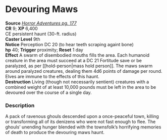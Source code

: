 # Devouring Maws

**Source** [_Horror Adventures pg. 177_](http://paizo.com/products/btpy9n5a?Pathfinder-Roleplaying-Game-Horror-Adventures)  
**CR** 9; **XP** 6,400  
CE persistent haunt (30-ft. radius)  
**Caster Level** 9th  
**Notice** Perception DC 20 (to hear teeth scraping againt bone)  
**hp** 40; **Trigger** proximity; **Reset** 1 day  
**Effect** A swarm of disembodied mouths fills the area. Each humanoid creature in the area must succeed at a DC 21 Fortitude save or be paralyzed, as per [[hold-person|mass hold person]]. The maws swarm around paralyzed creatures, dealing them 4d6 points of damage per round. Elves are immune to the effects of this haunt.  
**Destruction** Living (though not necessarily sentient) creatures with a combined weight of at least 10,000 pounds must be left in the area to be devoured over the course of a single day.  

### Description

A pack of ravenous ghouls descended upon a once-peaceful town, killing or transforming all of its denizens who were not fast enough to flee. The ghouls’ unending hunger blended with the townsfolk’s horrifying memories of death to produce the devouring maws haunt.

